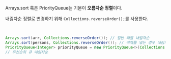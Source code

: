 Arrays.sort 혹은 PriorityQueue는 기본이 **오름차순 정렬**이다.

내림차순 정렬로 변경하기 위해 `Collections.reverseOrder();`를 사용한다.

<br>

```java
Arrays.sort(arr, Collections.reverseOrder()); // 일반 배열 내림차순
Arrays.sort(persons, Collections.reverseOrder()); // 객체를 넣는 경우 내림차순
PriorityQueue<Integer> priorityQueue = new PriorityQueue<>(Collections.reverseOrder());
// 우선순위 큐 내림차순
```
